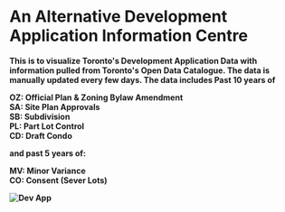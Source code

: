 # <b>An Alternative Development Application Information Centre

This is to visualize Toronto's Development Application Data with information pulled from Toronto's Open Data Catalogue. The data is manually updated every few days. The data includes Past 10 years of <br>

<b>OZ: Official Plan & Zoning Bylaw Amendment <br>
<b>SA: Site Plan Approvals <br>
<b>SB: Subdivision <br>
<b>PL: Part Lot Control <br>
<b>CD: Draft Condo <br>

and past 5 years of: <br>

<b>MV: Minor Variance <br>
<b>CO: Consent (Sever Lots) <br>


<image title = "Development Application" alt = "Dev App" src = "static/web-card.png">